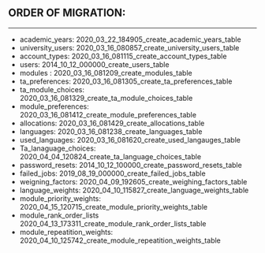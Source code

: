 ## ORDER OF MIGRATION:
---------------------
- academic_years:                       2020_03_22_184905_create_academic_years_table
- university_users:                     2020_03_16_080857_create_university_users_table
- account_types:                        2020_03_16_081115_create_account_types_table
- users:                                2014_10_12_000000_create_users_table
- modules :                             2020_03_16_081209_create_modules_table
- ta_preferences:                       2020_03_16_081305_create_ta_preferences_table
- ta_module_choices:                    2020_03_16_081329_create_ta_module_choices_table
- module_preferences:                   2020_03_16_081412_create_module_preferences_table
- allocations:                          2020_03_16_081429_create_allocations_table
- languages:                            2020_03_16_081238_create_languages_table
- used_languages:                       2020_03_16_081620_create_used_langauges_table
- Ta_lanaguage_choices:                 2020_04_04_120824_create_ta_language_choices_table
- password_resets:                      2014_10_12_100000_create_password_resets_table
- failed_jobs:                          2019_08_19_000000_create_failed_jobs_table
- weigning_factors:                     2020_04_09_192605_create_weighing_factors_table
- language_weights:                     2020_04_10_115827_create_language_weights_table
- module_priority_weights:              2020_04_15_120715_create_module_priority_weights_table
- module_rank_order_lists               2020_04_13_173311_create_module_rank_order_lists_table
- module_repeatition_weights:           2020_04_10_125742_create_module_repeatition_weights_table
